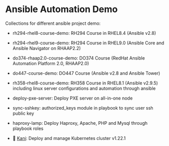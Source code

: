 # **Ansible Automation Demo** #

Collections for different ansible project demo:

- rh294-rhel8-course-demo: RH294 Course in RHEL8.4 (Ansible v2.8)

- rh294-rhel9-course-demo: RH294 Course in RHEL9.0 (Ansible Core and Ansible Navigator on RHAAP2.2)

- do374-rhaap2.0-course-demo: DO374 Course (RedHat Ansible Automation Platform 2.0, RHAAP2.0)

- do447-course-demo: DO447 Course (Ansible v2.8 and Ansible Tower)

- rh358-rhel8-course-demo: RH358 Course in RHEL8.1 (Ansible v2.9.5) including linux server configurations and automation through ansible

- deploy-pxe-server: Deploy PXE server on all-in-one node

- sync-sshkey: authorized_keys module in playbook to sync user ssh public key

- haproxy-lamp: Deploy Haproxy, Apache, PHP and Mysql through playbook roles

- 🚀 [Kani](https://github.com/Alberthua-Perl/kani): Deploy and manage Kubernetes cluster v1.22.1
